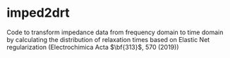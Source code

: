 # imped2drt
Code to transform impedance data from frequency domain to time domain by calculating the distribution of relaxation times based on Elastic Net regularization (Electrochimica Acta $\bf{313}$, 570 (2019))
